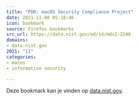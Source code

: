 ```yaml
---
title: "PDR: macOS Security Compliance Project"
date: 2021-11-08 05:18:46
icon: bookmark
source: Firefox bookmarks
src_url: https://data.nist.gov/od/id/mds2-2246
domains:
- data.nist.gov
2021: "11"
categories:
- macos
- information security

---
```

Deze bookmark kan je vinden op [data.nist.gov](https://data.nist.gov/od/id/mds2-2246).
